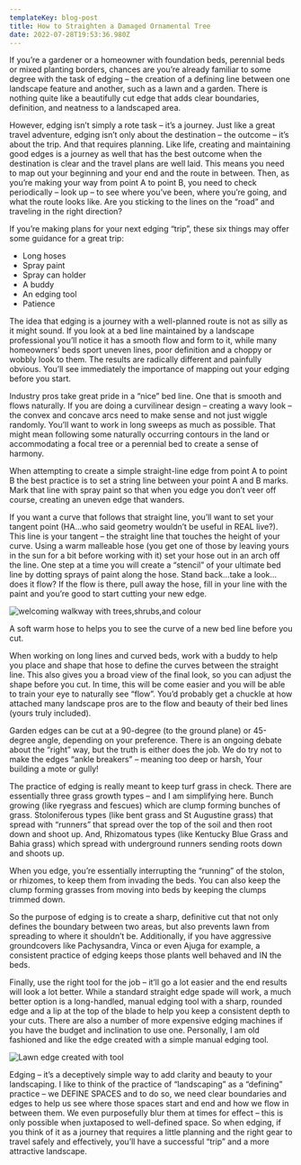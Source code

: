 ```yaml
---
templateKey: blog-post
title: How to Straighten a Damaged Ornamental Tree
date: 2022-07-28T19:53:36.980Z
---
```

If you’re a gardener or a homeowner with foundation beds, perennial beds or mixed planting borders, chances are you’re already familiar to some degree with the task of edging – the creation of a defining line between one landscape feature and another, such as a lawn and a garden. There is nothing quite like a beautifully cut edge that adds clear boundaries, definition, and neatness to a landscaped area. 

However, edging isn’t simply a rote task – it’s a journey. Just like a great travel adventure, edging isn’t only about the destination – the outcome – it’s about the trip. And that requires planning. Like life, creating and maintaining good edges is a journey as well that has the best outcome when the destination is clear and the travel plans are well laid. This means you need to map out your beginning and your end and the route in between. Then, as you’re making your way from point A to point B, you need to check periodically – look up – to see where you’ve been, where you’re going, and what the route looks like. Are you sticking to the lines on the “road” and traveling in the right direction?

If you’re making plans for your next edging “trip”, these six things may offer some guidance for a great trip:

* Long hoses
* Spray paint
* Spray can holder
* A buddy
* An edging tool
* Patience

The idea that edging is a journey with a well-planned route is not as silly as it might sound. If you look at a bed line maintained by a landscape professional you’ll notice it has a smooth flow and form to it, while many homeowners’ beds sport uneven lines, poor definition and a choppy or wobbly look to them. The results are radically different and painfully obvious. You’ll see immediately the importance of mapping out your edging before you start.

Industry pros take great pride in a “nice” bed line. One that is smooth and flows naturally. If you are doing a curvilinear design – creating a wavy look – the convex and concave arcs need to make sense and not just wiggle randomly. You’ll want to work in long sweeps as much as possible. That might mean following some naturally occurring contours in the land or accommodating a focal tree or a perennial bed to create a sense of harmony.

When attempting to create a simple straight-line edge from point A to point B the best practice is to set a string line between your point A and B marks. Mark that line with spray paint so that when you edge you don’t veer off course, creating an uneven edge that wanders. 

If you want a curve that follows that straight line, you’ll want to set your tangent point (HA…who said geometry wouldn’t be useful in REAL live?). This line is your tangent – the straight line that touches the height of your curve. Using a warm malleable hose (you get one of those by leaving yours in the sun for a bit before working with it) set your hose out in an arch off the line. One step at a time you will create a “stencil” of your ultimate bed line by dotting sprays of paint along the hose. Stand back…take a look…does it flow? If the flow is there, pull away the hose, fill in your line with the paint and you’re good to start cutting your new edge. 

![welcoming walkway with trees,shrubs,and colour](/img/welcoming-front-walkway.jpg "Welcome Home!")

A soft warm hose to helps you to see the curve of a new bed line before you cut.

When working on long lines and curved beds, work with a buddy to help you place and shape that hose to define the curves between the straight line. This also gives you a broad view of the final look, so you can adjust the shape before you cut. In time, this will be come easier and you will be able to train your eye to naturally see “flow”. You’d probably get a chuckle at how attached many landscape pros are to the flow and beauty of their bed lines (yours truly included).

Garden edges can be cut at a 90-degree (to the ground plane) or 45-degree angle, depending on your preference. There is an ongoing debate about the “right” way, but the truth is either does the job. We do try not to make the edges “ankle breakers” – meaning too deep or harsh, Your building a mote or gully! 

The practice of edging is really meant to keep turf grass in check. There are essentially three grass growth types – and I am simplifying here. Bunch growing (like ryegrass and fescues) which are clump forming bunches of grass. Stoloniferous types (like bent grass and St Augustine grass) that spread with “runners” that spread over the top of the soil and then root down and shoot up. And, Rhizomatous types (like Kentucky Blue Grass and Bahia grass) which spread with underground runners sending roots down and shoots up.

When you edge, you’re essentially interrupting the “running” of the stolon, or rhizomes, to keep them from invading the beds. You can also keep the clump forming grasses from moving into beds by keeping the clumps trimmed down.

So the purpose of edging is to create a sharp, definitive cut that not only defines the boundary between two areas, but also prevents lawn from spreading to where it shouldn’t be. Additionally, if you have aggressive groundcovers like Pachysandra, Vinca or even Ajuga for example, a consistent practice of edging keeps those plants well behaved and IN the beds.

Finally, use the right tool for the job – it’ll go a lot easier and the end results will look a lot better. While a standard straight edge spade will work, a much better option is a long-handled, manual edging tool with a sharp, rounded edge and a lip at the top of the blade to help you keep a consistent depth to your cuts. There are also a number of more expensive edging machines if you have the budget and inclination to use one. Personally, I am old fashioned and like the edge created with a simple manual edging tool.

![Lawn edge created with tool](/img/using-a-hose-to-edge-a-garden.jpg "Manual edging tool")

Edging – it’s a deceptively simple way to add clarity and beauty to your landscaping. I like to think of the practice of “landscaping” as a “defining” practice – we DEFINE SPACES and to do so, we need clear boundaries and edges to help us see where those spaces start and end and how we flow in between them. We even purposefully blur them at times for effect – this is only possible when juxtaposed to well-defined space. So when edging, if you think of it as a journey that requires a little planning and the right gear to travel safely and effectively, you’ll have a successful “trip” and a more attractive landscape.